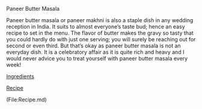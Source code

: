 Paneer Butter Masala

Paneer butter masala or paneer makhni is also a staple dish in any wedding reception in India. It suits to almost everyone’s taste bud; hence an easy recipe to set in the menu. The flavor of butter makes the gravy so tasty that you could hardly do with just one serving; you will surely be reaching out for second or even third. But that’s okay as paneer butter masala is not an everyday dish. It is a celebratory affair as it is quite rich and heavy and I would never advice you to treat yourself with paneer butter masala every week!

[Ingredients](Ingredients.md)

[Recipe](Recipe.md)

(File:Recipe.md)